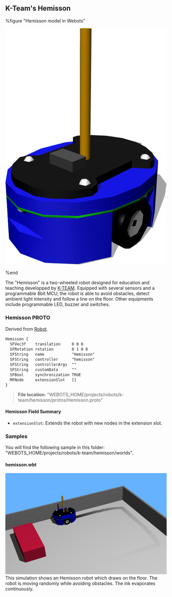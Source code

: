 ## K-Team's Hemisson

%figure "Hemisson model in Webots"

![model.png](images/robots/hemisson/model.png)

%end

The "Hemisson" is a two-wheeled robot designed for education and teaching developped by [K-TEAM](https://www.k-team.com/mobile-robotics-products/old-products/hemisson).
Equipped with several sensors and a programmable 8bit MCU, the robot is able to avoid obstacles, detect ambient light intensity and follow a line on the floor.
Other equipments include programmable LED, buzzer and switches.

### Hemisson PROTO

Derived from [Robot](../reference/robot.md).

```
Hemisson {
  SFVec3f    translation     0 0 0
  SFRotation rotation        0 1 0 0
  SFString   name            "Hemisson"
  SFString   controller      "hemisson"
  SFString   controllerArgs  ""
  SFString   customData      ""
  SFBool     synchronization TRUE
  MFNode     extensionSlot   []
}
```

> **File location**: "WEBOTS\_HOME/projects/robots/k-team/hemisson/protos/Hemisson.proto"

#### Hemisson Field Summary

- `extensionSlot`: Extends the robot with new nodes in the extension slot.

### Samples

You will find the following sample in this folder: "WEBOTS\_HOME/projects/robots/k-team/hemisson/worlds".

#### hemisson.wbt

![hemisson.wbt.png](images/robots/hemisson/hemisson.wbt.png) This simulation shows an Hemisson robot which draws on the floor.
The robot is moving randomly while avoiding obstacles.
The ink evaporates continuously.
